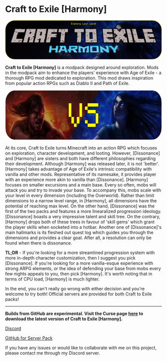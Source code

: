 # Craft to Exile \[Harmony]

![Title Image](https://raw.githubusercontent.com/mahjerion/Craft-to-Exile-Dissonance-Server/master/images/title/harmony-title.png)

**Craft to Exile \[Harmony]** is a modpack designed around exploration. Mods in the modpack aim to enhance the players' experience with Age of Exile - a thorough RPG mod dedicated to exploration. This mod draws inspiration from popular action RPGs such as Diablo II and Path of Exile.

<p align="center">
  <img width="640" height="160" src="https://raw.githubusercontent.com/mahjerion/Craft-to-Exile-Dissonance-Server/master/images/banner/VS.png">
</p>

At its core, Craft to Exile turns Minecraft into an action RPG which focuses on exploration, character development, and looting. However, [Dissonance] and [Harmony] are sisters and both have different philosophies regarding their development. Although [Harmony] was released later, it is not 'better'. [Harmony] takes advantage of Age of Exile's intrinsic compatibility with vanilla and other mods. Representative of its namesake, it provides player with an experience more akin to vanilla than [Dissonance]. [Harmony] focuses on smaller excursions and a main base. Every so often, mobs will attack you and try to invade your base. To accompany this, mobs scale with your level in every dimension (including the Overworld). Rather than limit dimensions to a narrow level range, in [Harmony], all dimensions have the potential of reaching max level. On the other hand, [Dissonance] was the first of the two packs and features a more linearalized progression ideology. [Dissonance] boasts a very impressive talent and skill tree. On the contrary, [Harmony] drops both of these trees in favour of 'skill gems' which grant the player skills when socketed into a hotbar. Another one of [Dissonance]'s main hallmarks is its fleshed out quest log which guides you through the dimensions and provides a clear goal. After all, a resolution can only be found when there is dissonance.

**TL;DR** - If you're looking for a more streamlined progression system with more in-depth character customization, then I suggest you pick [Dissonance]. If you're looking for a more vanilla-esque experience with strong ARPG elements, or the idea of defending your base from mobs every few nights appeals to you, then pick [Harmony]. It's worth noting that in terms of CPU load, [Harmony] is much lighter.

In the end, you can't really go wrong with either decision and you're welcome to try both! Official servers are provided for both Craft to Exile packs!

***

**Builds from GitHub are experimental. Visit the Curse page [here](https://www.curseforge.com/minecraft/modpacks/crafttoexileharmony) to download the latest version of Craft to Exile \[Harmony].**

[Discord](https://discord.gg/cJS6ZHs)

[GitHub for Server Pack](https://github.com/mahjerion/Craft-to-Exile-Harmony-Server)

If you have any issues or would like to collaborate with me on this project, please contact me through my Discord server.
